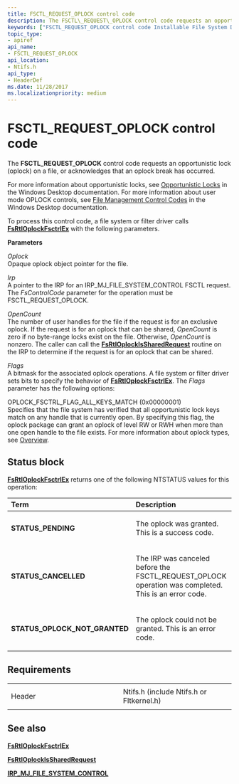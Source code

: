 ```yaml
---
title: FSCTL_REQUEST_OPLOCK control code
description: The FSCTL\_REQUEST\_OPLOCK control code requests an opportunistic lock (oplock) on a file, or acknowledges that an oplock break has occurred.
keywords: ["FSCTL_REQUEST_OPLOCK control code Installable File System Drivers"]
topic_type:
- apiref
api_name:
- FSCTL_REQUEST_OPLOCK
api_location:
- Ntifs.h
api_type:
- HeaderDef
ms.date: 11/28/2017
ms.localizationpriority: medium
---
```


# FSCTL\_REQUEST\_OPLOCK control code


The **FSCTL\_REQUEST\_OPLOCK** control code requests an opportunistic lock (oplock) on a file, or acknowledges that an oplock break has occurred.

For more information about opportunistic locks, see [Opportunistic Locks](/windows/desktop/FileIO/opportunistic-locks) in the Windows Desktop documentation. For more information about user mode OPLOCK controls, see [File Management Control Codes](/windows/desktop/FileIO/file-management-control-codes) in the Windows Desktop documentation.

To process this control code, a file system or filter driver calls [**FsRtlOplockFsctrlEx**](/windows-hardware/drivers/ddi/ntifs/nf-ntifs-_fsrtl_advanced_fcb_header-fsrtloplockfsctrlex) with the following parameters.

**Parameters**

<a href="" id="oplock"></a>*Oplock*  
Opaque oplock object pointer for the file.

<a href="" id="irp"></a>*Irp*  
A pointer to the IRP for an IRP\_MJ\_FILE\_SYSTEM\_CONTROL FSCTL request. The *FsControlCode* parameter for the operation must be FSCTL\_REQUEST\_OPLOCK.

<a href="" id="opencount"></a>*OpenCount*  
The number of user handles for the file if the request is for an exclusive oplock. If the request is for an oplock that can be shared, *OpenCount* is zero if no byte-range locks exist on the file. Otherwise, *OpenCount* is nonzero. The caller can call the [**FsRtlOplockIsSharedRequest**](/windows-hardware/drivers/ddi/ntifs/nf-ntifs-_fsrtl_advanced_fcb_header-fsrtloplockissharedrequest) routine on the IRP to determine if the request is for an oplock that can be shared.

<a href="" id="flags"></a>*Flags*  
A bitmask for the associated oplock operations. A file system or filter driver sets bits to specify the behavior of [**FsRtlOplockFsctrlEx**](/windows-hardware/drivers/ddi/ntifs/nf-ntifs-_fsrtl_advanced_fcb_header-fsrtloplockfsctrlex). The *Flags* parameter has the following options:

<a href="" id="oplock-fsctrl-flag-all-keys-match--0x00000001-"></a>OPLOCK\_FSCTRL\_FLAG\_ALL\_KEYS\_MATCH (0x00000001)  
Specifies that the file system has verified that all opportunistic lock keys match on any handle that is currently open. By specifying this flag, the oplock package can grant an oplock of level RW or RWH when more than one open handle to the file exists. For more information about oplock types, see [Overview](./oplock-overview.md).

Status block
------------

[**FsRtlOplockFsctrlEx**](/windows-hardware/drivers/ddi/ntifs/nf-ntifs-_fsrtl_advanced_fcb_header-fsrtloplockfsctrlex) returns one of the following NTSTATUS values for this operation:

<table>
<colgroup>
<col width="50%" />
<col width="50%" />
</colgroup>
<thead>
<tr class="header">
<th align="left">Term</th>
<th align="left">Description</th>
</tr>
</thead>
<tbody>
<tr class="odd">
<td align="left"><p><strong>STATUS_PENDING</strong></p></td>
<td align="left"><p>The oplock was granted. This is a success code.</p></td>
</tr>
<tr class="even">
<td align="left"><p><strong>STATUS_CANCELLED</strong></p></td>
<td align="left"><p>The IRP was canceled before the FSCTL_REQUEST_OPLOCK operation was completed. This is an error code.</p></td>
</tr>
<tr class="odd">
<td align="left"><p><strong>STATUS_OPLOCK_NOT_GRANTED</strong></p></td>
<td align="left"><p>The oplock could not be granted. This is an error code.</p></td>
</tr>
</tbody>
</table>

 

Requirements
------------

<table>
<colgroup>
<col width="50%" />
<col width="50%" />
</colgroup>
<tbody>
<tr class="odd">
<td align="left"><p>Header</p></td>
<td align="left">Ntifs.h (include Ntifs.h or Fltkernel.h)</td>
</tr>
</tbody>
</table>

## See also


[**FsRtlOplockFsctrlEx**](/windows-hardware/drivers/ddi/ntifs/nf-ntifs-_fsrtl_advanced_fcb_header-fsrtloplockfsctrlex)

[**FsRtlOplockIsSharedRequest**](/windows-hardware/drivers/ddi/ntifs/nf-ntifs-_fsrtl_advanced_fcb_header-fsrtloplockissharedrequest)

[**IRP\_MJ\_FILE\_SYSTEM\_CONTROL**](irp-mj-file-system-control.md)

 

